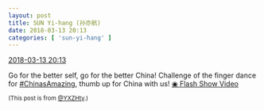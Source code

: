 ```yaml
---
layout: post
title: SUN Yi-hang (孙亦航)
date: 2018-03-13 20:13
categories: [ 'sun-yi-hang' ]
---
```


<div class="weibo-info">
  <a href="https://weibo.com/2565158051/G7dxZrG5w">2018-03-13 20:13</a>
</div>

Go for the better self, go for the better China! Challenge of the finger dance for [#ChinasAmazing](https://weibo.com/p/1008084a51192ca8c33280a5907818c997d03c), thumb up for China with us! [◉ Flash Show Video](https://www.miaopai.com/show/S~cAAoGbCHb2q2VOFTPaoAGk8bf3tDW-QfpcvA__.htm)

<!-- more -->

<small>(This post is from [@YXZHty](http://weibo.com/2565158051).)</small>
